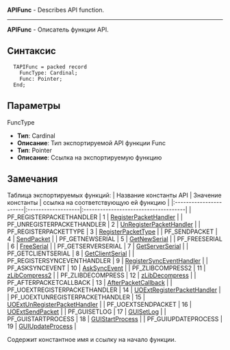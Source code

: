 **APIFunc** - Describes API function.

---


**APIFunc** - Описатель функции API.

## Синтаксис ##
```
  TAPIFunc = packed record
    FuncType: Cardinal;
    Func: Pointer;
  End;
```
## Параметры ##
FuncType
  * **Тип**: Cardinal
  * **Описание**: Тип экспортируемой API функции
Func
  * **Тип**: Pointer
  * **Описание**: Ссылка на экспортируемую функцию
## Замечания ##
Таблица экспортируемых функций:
| Название константы API | Значение константы | ссылка на соответствующую ей функцию |
|:-----------------------|:-------------------|:-------------------------------------|
| PF\_REGISTERPACKETHANDLER | 1                  | [RegisterPacketHandler](RegisterPacketHandler.md) |
| PF\_UNREGISTERPACKETHANDLER | 2                  | [UnRegisterPacketHandler](UnRegisterPacketHandler.md) |
| PF\_REGISTERPACKETTYPE | 3                  | [RegisterPacketType](RegisterPacketType.md) |
| PF\_SENDPACKET         | 4                  | [SendPacket](SendPacket.md)          |
| PF\_GETNEWSERIAL       | 5                  | [GetNewSerial](GetNewSerial.md)      |
| PF\_FREESERIAL         | 6                  | [FreeSerial](FreeSerial.md)          |
| PF\_GETSERVERSERIAL    | 7                  | [GetServerSerial](GetServerSerial.md) |
| PF\_GETCLIENTSERIAL    | 8                  | [GetClientSerial](GetClientSerial.md) |
| PF\_REGISTERSYNCEVENTHANDLER | 9                  | [RegisterSyncEventHandler](RegisterSyncEventHandler.md) |
| PF\_ASKSYNCEVENT       | 10                 | [AskSyncEvent](AskSyncEvent.md)      |
| PF\_ZLIBCOMPRESS2      | 11                 | [zLibCompress2](zLibCompress2.md)    |
| PF\_ZLIBDECOMPRESS     | 12                 | [zLibDecompress](zLibDecompress.md)  |
| PF\_AFTERPACKETCALLBACK | 13                 | [AfterPacketCallback](AfterPacketCallback.md) |
| PF\_UOEXTREGISTERPACKETHANDLER | 14                 | [UOExtRegisterPacketHandler](UOExtRegisterPacketHandler.md) |
| PF\_UOEXTUNREGISTERPACKETHANDLER | 15                 | [UOExtUnRegisterPacketHandler](UOExtUnRegisterPacketHandler.md) |
| PF\_UOEXTSENDPACKET    | 16                 | [UOExtSendPacket](UOExtSendPacket.md) |
| PF\_GUISETLOG          | 17                 | [GUISetLog](GUISetLog.md)            |
| PF\_GUISTARTPROCESS    | 18                 | [GUIStartProcess](GUIStartProcess.md) |
| PF\_GUIUPDATEPROCESS   | 19                 | [GUIUpdateProcess](GUIUpdateProcess.md) |

Содержит константное имя и ссылку на начало функции.